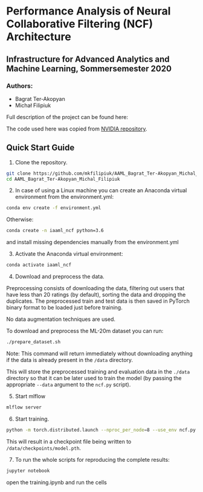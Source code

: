 # Performance Analysis of Neural Collaborative Filtering (NCF) Architecture

## Infrastructure for Advanced Analytics and Machine Learning, Sommersemester 2020

### Authors:
  * Bagrat Ter-Akopyan
  * Michał Filipiuk
  
Full description of the project can be found here: <link to our pdf file>  

The code used here was copied from [NVIDIA repository](https://github.com/NVIDIA/DeepLearningExamples/tree/17bc6aac816cbada40e799b06735c309f9b7043a/PyTorch/Recommendation/NCF).


## Quick Start Guide

1. Clone the repository.
```bash
git clone https://github.com/mkfilipiuk/AAML_Bagrat_Ter-Akopyan_Michal_Filipiuk
cd AAML_Bagrat_Ter-Akopyan_Michal_Filipiuk
```

2. In case of using a Linux machine you can create an Anaconda virtual environment from the environment.yml:
```bash
conda env create -f environment.yml
```
Otherwise:
```bash
conda create -n iaaml_ncf python=3.6
```
and install missing dependencies manually from the environment.yml

3. Activate the Anaconda virtual environment:
```bash
conda activate iaaml_ncf
```

4. Download and preprocess the data.

Preprocessing consists of downloading the data, filtering out users that have less than 20 ratings (by default), sorting the data and dropping the duplicates.
The preprocessed train and test data is then saved in PyTorch binary format to be loaded just before training.

No data augmentation techniques are used.

To download and preprocess the ML-20m dataset you can run:

```bash
./prepare_dataset.sh
```

Note: This command will return immediately without downloading anything if the data is already present in the `/data` directory.

This will store the preprocessed training and evaluation data in the `./data` directory so that it can be later
used to train the model (by passing the appropriate `--data` argument to the `ncf.py` script).

5. Start mlflow
```bash
mlflow server
```

6. Start training.

```bash
python -m torch.distributed.launch --nproc_per_node=8 --use_env ncf.py --data /data/cache/ml-20m --checkpoint_dir /data/checkpoints/
```

This will result in a checkpoint file being written to `/data/checkpoints/model.pth`.

7. To run the whole scripts for reproducing the complete results:
```bash
jupyter notebook
```
open the training.ipynb and run the cells
